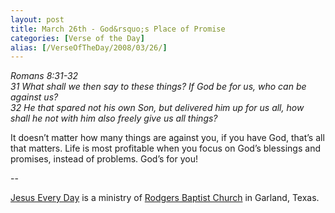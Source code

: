 ```yaml
---
layout: post
title: March 26th - God&rsquo;s Place of Promise
categories: [Verse of the Day]
alias: [/VerseOfTheDay/2008/03/26/]
---
```


_Romans 8:31-32  
31 What shall we then say to these things? If God be for us, who can
be against us?  
32 He that spared not his own Son, but delivered him up for us all,
how shall he not with him also freely give us all things?_

It doesn&rsquo;t matter how many things are against you, if you
have God, that&rsquo;s all that matters. Life is most profitable when
you focus on God&rsquo;s blessings and promises, instead of problems.
God&rsquo;s for you!

 --

<a href=http://jesuseveryday.net>Jesus Every Day</a> is a ministry of <a href=http://rodgersbaptist.net>Rodgers Baptist Church</a> in Garland, Texas.
